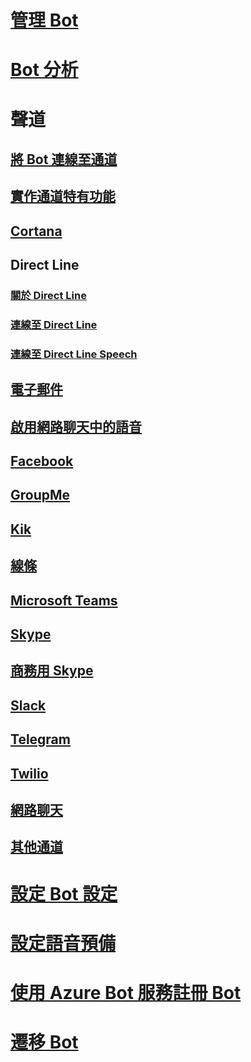 # [管理 Bot](../bot-service-manage-overview.md)
# [Bot 分析](../bot-service-manage-analytics.md)
# 聲道
## [將 Bot 連線至通道](../bot-service-manage-channels.md)
## [實作通道特有功能](../v4sdk/bot-builder-channeldata.md)
## [Cortana](../bot-service-channel-connect-cortana.md) 
## Direct Line
### [關於 Direct Line](../bot-service-channel-directline.md)
### [連線至 Direct Line](../bot-service-channel-connect-directline.md)
### [連線至 Direct Line Speech](../bot-service-channel-connect-directlinespeech.md)
## [電子郵件](../bot-service-channel-connect-email.md)
## [啟用網路聊天中的語音](../bot-service-channel-connect-webchat-speech.md)
## [Facebook](../bot-service-channel-connect-facebook.md) 
## [GroupMe](../bot-service-channel-connect-groupme.md) 
## [Kik](../bot-service-channel-connect-kik.md) 
## [線條](../bot-service-channel-connect-line.md)
## [Microsoft Teams](https://msdn.microsoft.com/en-us/microsoft-teams/bots)
## [Skype](../bot-service-channel-connect-skype.md)
## [商務用 Skype](../bot-service-channel-connect-skypeforbusiness.md)
## [Slack](../bot-service-channel-connect-slack.md) 
## [Telegram](../bot-service-channel-connect-telegram.md) 
## [Twilio](../bot-service-channel-connect-twilio.md)
## [網路聊天](../bot-service-channel-connect-webchat.md)
## [其他通道](../bot-service-channel-additional-channels.md)
# [設定 Bot 設定](../bot-service-manage-settings.md)
# [設定語音預備](../bot-service-manage-speech-priming.md)
# [使用 Azure Bot 服務註冊 Bot](../bot-service-quickstart-registration.md)
# [遷移 Bot](../bot-service-migrate-bot.md)
